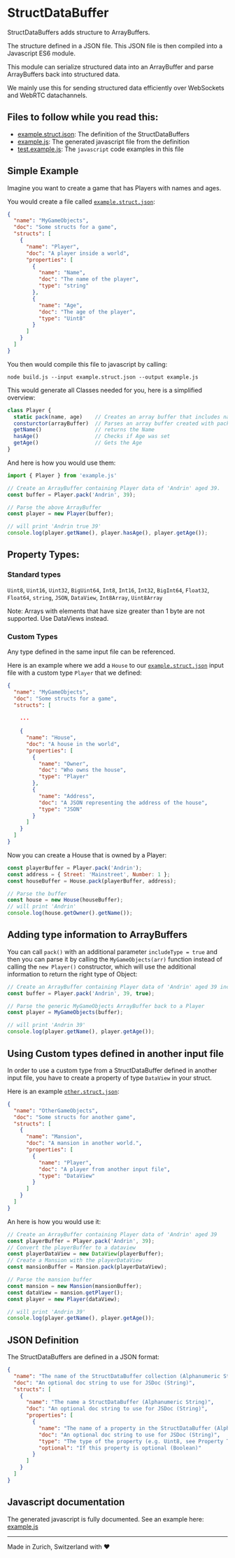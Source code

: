 # StructDataBuffer
StructDataBuffers adds structure to ArrayBuffers.

The structure defined in a JSON file.
This JSON file is then compiled into a Javascript ES6 module.

This module can serialize structured data into an ArrayBuffer and
parse ArrayBuffers back into structured data.

We mainly use this for sending structured data efficiently over WebSockets and WebRTC datachannels.

## Files to follow while you read this:
* [example.struct.json](test/generated/example.struct.json): The definition of the StructDataBuffers
* [example.js](test/generated/example.js): The generated javascript file from the definition
* [test.example.js](test/test.example.js): The `javascript` code examples in this file

## Simple Example

Imagine you want to create a game that has Players with names and ages.

You would create a file called [`example.struct.json`](test/generated/example.struct.json):
```json
{
  "name": "MyGameObjects",
  "doc": "Some structs for a game",
  "structs": [
    {
      "name": "Player",
      "doc": "A player inside a world",
      "properties": [
        {
          "name": "Name",
          "doc": "The name of the player",
          "type": "string"
        },
        {
          "name": "Age",
          "doc": "The age of the player",
          "type": "Uint8"
        }
      ]
    }
  ]
}
```
You then would compile this file to javascript by calling:
```shell
node build.js --input example.struct.json --output example.js
```
This would generate all Classes needed for you, here is a simplified overview:

```javascript
class Player {
  static pack(name, age)    // Creates an array buffer that includes name & age
  consturctor(arrayBuffer)  // Parses an array buffer created with pack()
  getName()                 // returns the Name
  hasAge()                  // Checks if Age was set
  getAge()                  // Gets the Age
}
```
And here is how you would use them:
```javascript
import { Player } from 'example.js'

// Create an ArrayBuffer containing Player data of 'Andrin' aged 39.
const buffer = Player.pack('Andrin', 39);

// Parse the above ArrayBuffer
const player = new Player(buffer);

// will print 'Andrin true 39'
console.log(player.getName(), player.hasAge(), player.getAge());
```

## Property Types:
### Standard types
`Uint8`, `Uint16`, `Uint32`, `BigUint64`, `Int8`, `Int16`, `Int32`, `BigInt64`, `Float32`, `Float64`, `string`, `JSON`, `DataView`, `Int8Array`, `Uint8Array`

Note: Arrays with elements that have size greater than 1 byte are not supported. Use DataViews instead.

### Custom Types
Any type defined in the same input file can be referenced.

Here is an example where we add a `House` to our [`example.struct.json`](test/generated/example.struct.json) input file with a custom type `Player` that we defined:
```json
{
  "name": "MyGameObjects",
  "doc": "Some structs for a game",
  "structs": [
    
    ...
    
    {
      "name": "House",
      "doc": "A house in the world",
      "properties": [
        {
          "name": "Owner",
          "doc": "Who owns the house",
          "type": "Player"
        },
        {
          "name": "Address",
          "doc": "A JSON representing the address of the house",
          "type": "JSON"
        }
      ]
    }
  ]
}
```
Now you can create a House that is owned by a Player:
```javascript
const playerBuffer = Player.pack('Andrin');
const address = { Street: 'Mainstreet', Number: 1 };
const houseBuffer = House.pack(playerBuffer, address);

// Parse the buffer
const house = new House(houseBuffer);
// will print 'Andrin'
console.log(house.getOwner().getName());
```
## Adding type information to ArrayBuffers
You can  call `pack()` with an additional parameter `includeType = true` and then you can parse it by calling the `MyGameObjects(arr)` function instead of calling the `new Player()` constructor, which will use the additional information to return the right type of Object:
```javascript
// Create an ArrayBuffer containing Player data of 'Andrin' aged 39 including type information.
const buffer = Player.pack('Andrin', 39, true);

// Parse the generic MyGameObjects ArrayBuffer back to a Player
const player = MyGameObjects(buffer);

// will print 'Andrin 39'
console.log(player.getName(), player.getAge());
```
## Using Custom types defined in another input file
In order to use a custom type from a StructDataBuffer defined in another input file,
you have to create a property of type `DataView` in your struct.

Here is an example [`other.struct.json`](test/generated/other.struct.json):
```json
{
  "name": "OtherGameObjects",
  "doc": "Some structs for another game",
  "structs": [
    {
      "name": "Mansion",
      "doc": "A mansion in another world.",
      "properties": [
        {
          "name": "Player",
          "doc": "A player from another input file",
          "type": "DataView"
        }
      ]
    }
  ]
}
```
An here is how you would use it:
```javascript
// Create an ArrayBuffer containing Player data of 'Andrin' aged 39
const playerBuffer = Player.pack('Andrin', 39);
// Convert the playerBuffer to a dataview
const playerDataView = new DataView(playerBuffer);
// Create a Mansion with the playerDataView
const mansionBuffer = Mansion.pack(playerDataView);

// Parse the mansion buffer
const mansion = new Mansion(mansionBuffer);
const dataView = mansion.getPlayer();
const player = new Player(dataView);

// will print 'Andrin 39'
console.log(player.getName(), player.getAge());
```

## JSON Definition
The StructDataBuffers are defined in a JSON format:
```json
{
  "name": "The name of the StructDataBuffer collection (Alphanumeric String)",
  "doc": "An optional doc string to use for JSDoc (String)",
  "structs": [
    {
      "name": "The name a StructDataBuffer (Alphanumeric String)",
      "doc": "An optional doc string to use for JSDoc (String)",
      "properties": [
        {
          "name": "The name of a property in the StructDataBuffer (Alphanumeric String)",
          "doc": "An optional doc string to use for JSDoc (String)",
          "type": "The type of the property (e.g. Uint8, see Property Types)",
          "optional": "If this property is optional (Boolean)"
        }
      ]
    }
  ]
}
```

## Javascript documentation

The generated javascript is fully documented.
See an example here: [example.js](test/generated/example.js)

---
Made in Zurich, Switzerland with :heart:
